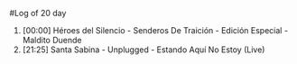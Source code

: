 #Log of 20 day

1. [00:00] Héroes del Silencio - Senderos De Traición - Edición Especial - Maldito Duende
1. [21:25] Santa Sabina - Unplugged - Estando Aquí No Estoy (Live)
